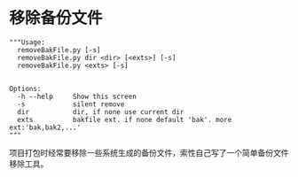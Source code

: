 # 移除备份文件

```
"""Usage:
  removeBakFile.py [-s]
  removeBakFile.py dir <dir> [<exts>] [-s]
  removeBakFile.py <exts> [-s]


Options:
  -h --help     Show this screen
  -s            silent remove
  dir           dir, if none use current dir
  exts          bakfile ext. if none default 'bak'. more ext:'bak,bak2,...'
"""
```

项目打包时经常要移除一些系统生成的备份文件，索性自己写了一个简单备份文件移除工具。